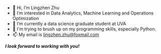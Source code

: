- 👋 Hi, I’m Lingzhen Zhu
- 👀 I’m interested in Data Analytics, Machine Learning and Operations Optimization
- 🌱 I’m currently a data science graduate student at UVA
- 💞️ I'm trying to brush up on my programming skills, especially Python.
- 📫 My email is lingzhen.zhu@foxmail.com


***I look forward to working with you!***

<!---
Lingzhen718/Lingzhen718 is a ✨ special ✨ repository because its `README.md` (this file) appears on your GitHub profile.
You can click the Preview link to take a look at your changes.
--->
